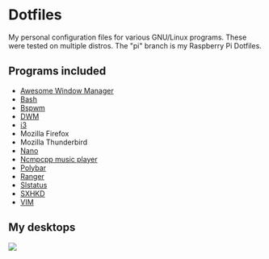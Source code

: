# Dotfiles

My personal configuration files for various GNU/Linux programs. These were tested on multiple distros. The "pi" branch is my Raspberry Pi Dotfiles.

## Programs included

* [Awesome Window Manager](https://github.com/awesomeWM/awesome)
* [Bash](https://www.gnu.org/software/bash)
* [Bspwm](https://github.com/baskerville/bspwm)
* [DWM](https://dwm.suckless.org)
* [i3](https://github.com/Airblader/i3)
* Mozilla Firefox
* Mozilla Thunderbird
* [Nano](https://www.nano-editor.org)
* [Ncmpcpp music player](https://github.com/arybczak/ncmpcpp)
* [Polybar](https://github.com/jaagr/polybar)
* [Ranger](https://github.com/ranger/ranger)
* [Slstatus](https://github.com/drkhsh/slstatus)
* [SXHKD](https://github.com/baskerville/sxhkd)
* [VIM](https://www.vim.org)

## My desktops

![](https://raw.githubusercontent.com/Babkock/babkock-dotfiles/master/pics/Clean-Desktop.png)


